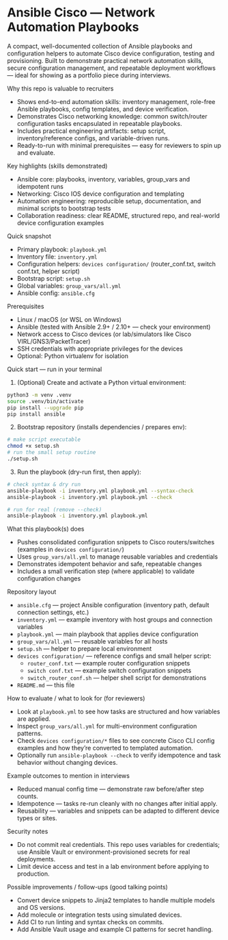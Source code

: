 # Ansible Cisco — Network Automation Playbooks

A compact, well-documented collection of Ansible playbooks and configuration helpers to automate Cisco device configuration, testing and provisioning. Built to demonstrate practical network automation skills, secure configuration management, and repeatable deployment workflows — ideal for showing as a portfolio piece during interviews.

Why this repo is valuable to recruiters
- Shows end-to-end automation skills: inventory management, role-free Ansible playbooks, config templates, and device verification.
- Demonstrates Cisco networking knowledge: common switch/router configuration tasks encapsulated in repeatable playbooks.
- Includes practical engineering artifacts: setup script, inventory/reference configs, and variable-driven runs.
- Ready-to-run with minimal prerequisites — easy for reviewers to spin up and evaluate.

Key highlights (skills demonstrated)
- Ansible core: playbooks, inventory, variables, group_vars and idempotent runs
- Networking: Cisco IOS device configuration and templating
- Automation engineering: reproducible setup, documentation, and minimal scripts to bootstrap tests
- Collaboration readiness: clear README, structured repo, and real-world device configuration examples

Quick snapshot
- Primary playbook: `playbook.yml`
- Inventory file: `inventory.yml`
- Configuration helpers: `devices configuration/` (router_conf.txt, switch conf.txt, helper script)
- Bootstrap script: `setup.sh`
- Global variables: `group_vars/all.yml`
- Ansible config: `ansible.cfg`

Prerequisites
- Linux / macOS (or WSL on Windows)
- Ansible (tested with Ansible 2.9+ / 2.10+ — check your environment)
- Network access to Cisco devices (or lab/simulators like Cisco VIRL/GNS3/PacketTracer)
- SSH credentials with appropriate privileges for the devices
- Optional: Python virtualenv for isolation

Quick start — run in your terminal
1. (Optional) Create and activate a Python virtual environment:
```bash
python3 -m venv .venv
source .venv/bin/activate
pip install --upgrade pip
pip install ansible
```

2. Bootstrap repository (installs dependencies / prepares env):
```bash
# make script executable
chmod +x setup.sh
# run the small setup routine
./setup.sh
```

3. Run the playbook (dry-run first, then apply):
```bash
# check syntax & dry run
ansible-playbook -i inventory.yml playbook.yml --syntax-check
ansible-playbook -i inventory.yml playbook.yml --check

# run for real (remove --check)
ansible-playbook -i inventory.yml playbook.yml
```

What this playbook(s) does
- Pushes consolidated configuration snippets to Cisco routers/switches (examples in `devices configuration/`)
- Uses `group_vars/all.yml` to manage reusable variables and credentials
- Demonstrates idempotent behavior and safe, repeatable changes
- Includes a small verification step (where applicable) to validate configuration changes

Repository layout
- `ansible.cfg` — project Ansible configuration (inventory path, default connection settings, etc.)
- `inventory.yml` — example inventory with host groups and connection variables
- `playbook.yml` — main playbook that applies device configuration
- `group_vars/all.yml` — reusable variables for all hosts
- `setup.sh` — helper to prepare local environment
- `devices configuration/` — reference configs and small helper script:
	- `router_conf.txt` — example router configuration snippets
	- `switch conf.txt` — example switch configuration snippets
	- `switch_router_conf.sh` — helper shell script for demonstrations
- `README.md` — this file

How to evaluate / what to look for (for reviewers)
- Look at `playbook.yml` to see how tasks are structured and how variables are applied.
- Inspect `group_vars/all.yml` for multi-environment configuration patterns.
- Check `devices configuration/*` files to see concrete Cisco CLI config examples and how they’re converted to templated automation.
- Optionally run `ansible-playbook --check` to verify idempotence and task behavior without changing devices.

Example outcomes to mention in interviews
- Reduced manual config time — demonstrate raw before/after step counts.
- Idempotence — tasks re-run cleanly with no changes after initial apply.
- Reusability — variables and snippets can be adapted to different device types or sites.

Security notes
- Do not commit real credentials. This repo uses variables for credentials; use Ansible Vault or environment-provisioned secrets for real deployments.
- Limit device access and test in a lab environment before applying to production.

Possible improvements / follow-ups (good talking points)
- Convert device snippets to Jinja2 templates to handle multiple models and OS versions.
- Add molecule or integration tests using simulated devices.
- Add CI to run linting and syntax checks on commits.
- Add Ansible Vault usage and example CI patterns for secret handling.
